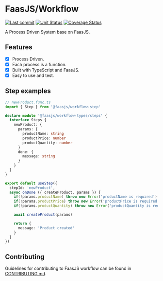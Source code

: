 # FaasJS/Workflow

[![Last commit](https://img.shields.io/github/last-commit/faasjs/workflow)](https://github.com/faasjs/workflow)
[![Unit Status](https://github.com/faasjs/workflow/actions/workflows/unit-test.yml/badge.svg)](https://github.com/faasjs/workflow/actions/workflows/unit-test.yml)
[![Coverage Status](https://img.shields.io/codecov/c/github/faasjs/workflow.svg)](https://app.codecov.io/gh/faasjs/workflow)

A Process Driven System base on FaasJS.

## Features

- [x] Process Driven.
- [x] Each process is a function.
- [x] Built with TypeScript and FaasJS.
- [x] Easy to use and test.

## Step examples

```ts
// newProduct.func.ts
import { Step } from '@faasjs/workflow-step'

declare module '@faasjs/workflow-types/steps' {
  interface Steps {
    newProduct: {
      params: {
        productName: string
        productPrice: number
        productQuantity: number
      }
      done: {
        message: string
      }
    }
  }
}

export default useStep({
  stepId: 'newProduct',
  async onDone ({ createProduct, params }) {
    if(!params.productName) throw new Error('productName is required')
    if(!params.productPrice) throw new Error('productPrice is required')
    if(!params.productQuantity) throw new Error('productQuantity is required')

    await createProduct(params)

    return {
      message: 'Product created'
    }
  }
})
```

## Contributing

Guidelines for contributing to FaasJS workflow can be found in [CONTRIBUTING.md](CONTRIBUTING.md).
